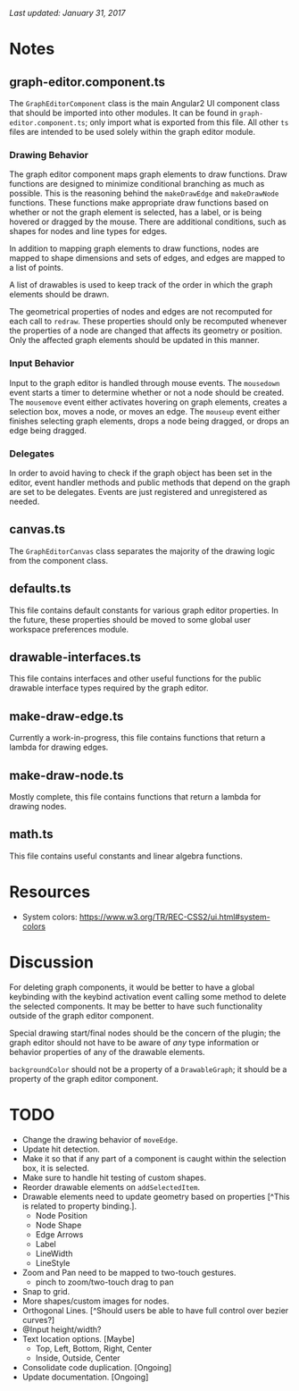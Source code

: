_Last updated: January 31, 2017_

# Notes

## graph-editor.component.ts
The `GraphEditorComponent` class is the main Angular2 UI component class that
should be imported into other modules. It can be found in
`graph-editor.component.ts`; only import what is exported from this file. All
other `ts` files are intended to be used solely within the graph editor module.

### Drawing Behavior
The graph editor component maps graph elements to draw functions. Draw functions
are designed to minimize conditional branching as much as possible. This is the
reasoning behind the `makeDrawEdge` and `makeDrawNode` functions. These
functions make appropriate draw functions based on whether or not the graph
element is selected, has a label, or is being hovered or dragged by the mouse.
There are additional conditions, such as shapes for nodes and line types for
edges.

In addition to mapping graph elements to draw functions, nodes are mapped to
shape dimensions and sets of edges, and edges are mapped to a list of points.

A list of drawables is used to keep track of the order in which the graph
elements should be drawn.

The geometrical properties of nodes and edges are not recomputed for each call
to `redraw`. These properties should only be recomputed whenever the properties
of a node are changed that affects its geometry or position. Only the affected
graph elements should be updated in this manner.

### Input Behavior
Input to the graph editor is handled through mouse events. The `mousedown` event
starts a timer to determine whether or not a node should be created. The
`mousemove` event either activates hovering on graph elements, creates a
selection box, moves a node, or moves an edge. The `mouseup` event either
finishes selecting graph elements, drops a node being dragged, or drops an edge
being dragged.

### Delegates
In order to avoid having to check if the graph object has been set in the
editor, event handler methods and public methods that depend on the graph are
set to be delegates. Events are just registered and unregistered as needed.

## canvas.ts
The `GraphEditorCanvas` class separates the majority of the drawing logic from
the component class.

## defaults.ts
This file contains default constants for various graph editor properties. In the
future, these properties should be moved to some global user workspace
preferences module.

## drawable-interfaces.ts
This file contains interfaces and other useful functions for the public drawable
interface types required by the graph editor.

## make-draw-edge.ts
Currently a work-in-progress, this file contains functions that return a lambda
for drawing edges.

## make-draw-node.ts
Mostly complete, this file contains functions that return a lambda for drawing
nodes.

## math.ts
This file contains useful constants and linear algebra functions.


# Resources
- System colors:
  https://www.w3.org/TR/REC-CSS2/ui.html#system-colors


# Discussion
For deleting graph components, it would be better to have a global keybinding
with the keybind activation event calling some method to delete the selected
components. It may be better to have such functionality outside of the graph
editor component.

Special drawing start/final nodes should be the concern of the plugin; the graph
editor should not have to be aware of _any_ type information or behavior
properties of any of the drawable elements.

`backgroundColor` should not be a property of a `DrawableGraph`; it should be a
property of the graph editor component.


# TODO
- Change the drawing behavior of `moveEdge`.
- Update hit detection.
- Make it so that if any part of a component is caught within the selection box,
  it is selected.
- Make sure to handle hit testing of custom shapes.
- Reorder drawable elements on `addSelectedItem`.
- Drawable elements need to update geometry based on properties [^This is
  related to property binding.].
  - Node Position
  - Node Shape
  - Edge Arrows
  - Label
  - LineWidth
  - LineStyle
- Zoom and Pan need to be mapped to two-touch gestures.
  - pinch to zoom/two-touch drag to pan
- Snap to grid.
- More shapes/custom images for nodes.
- Orthogonal Lines. [^Should users be able to have full control over bezier
  curves?]
- @Input height/width?
- Text location options. [Maybe]
  - Top, Left, Bottom, Right, Center
  - Inside, Outside, Center
- Consolidate code duplication. [Ongoing]
- Update documentation. [Ongoing]
